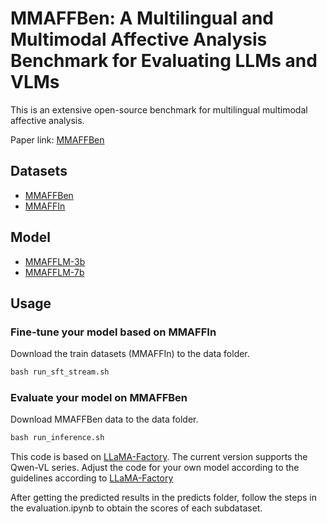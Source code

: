 # MMAFFBen: A Multilingual and Multimodal Affective Analysis Benchmark for Evaluating LLMs and VLMs

This is an extensive open-source benchmark for multilingual multimodal affective analysis. 

Paper link: [MMAFFBen](https://arxiv.org/abs/2505.24423)

## Datasets

- [MMAFFBen](https://huggingface.co/datasets/lzw1008/MMAFFBen)
- [MMAFFIn](https://huggingface.co/datasets/lzw1008/MMAFFIn)

## Model

- [MMAFFLM-3b](https://huggingface.co/lzw1008/MMAFFLM-3b)
- [MMAFFLM-7b](https://huggingface.co/lzw1008/MMAFFLM-7b)

## Usage

### Fine-tune your model based on MMAFFIn

Download the train datasets (MMAFFIn) to the data folder.

```python
bash run_sft_stream.sh
```

### Evaluate your model on MMAFFBen

Download MMAFFBen data to the data folder.

```python
bash run_inference.sh
```
This code is based on [LLaMA-Factory](https://github.com/hiyouga/LLaMA-Factory). The current version supports the Qwen-VL series. Adjust the code for your own model according to the guidelines according to [LLaMA-Factory](https://github.com/hiyouga/LLaMA-Factory)

After getting the predicted results in the predicts folder, follow the steps in the evaluation.ipynb to obtain the scores of each subdataset.



